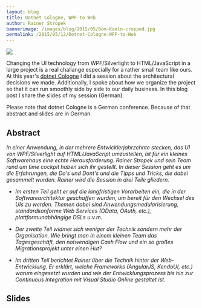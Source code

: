 ```yaml
---
layout: blog
title: Dotnet Cologne, WPF to Web
author: Rainer Stropek
bannerimage: /images/blog/2015/05/Dom-Koeln-cropped.jpg
permalink: /2015/05/12/Dotnet-Cologne-WPF-to-Web
---
```


<p class="floatRight" xmlns="http://www.w3.org/1999/xhtml">
  <img src="{{site.baseurl}}images/blog/2015/05/Dom-Koeln-klein.jpg" />
</p><p xmlns="http://www.w3.org/1999/xhtml">Changing the UI technology from WPF/Silverlight to HTML/JavaScript in a large project is a real challange especially for a rather small team like ours. At this year's <a href="http://dotnet-cologne.de/" target="_blank">dotnet Cologne</a> I did a session about the architectural decisions we made. Additionally, I spoke about how we organize the project so that it can run smoothly side by side to our daily business. In this blog post I share the slides of my session (German).</p><p xmlns="http://www.w3.org/1999/xhtml">Please note that dotnet Cologne is a German conference. Because of that abstract and slides are in German.</p><h2 xmlns="http://www.w3.org/1999/xhtml">Abstract</h2><p xmlns="http://www.w3.org/1999/xhtml">
  <em>In einer Anwendung, in der mehrere Entwicklerjahrzehnte stecken, das UI von WPF/Silverlight auf HTML/JavaScript umzustellen, ist für ein kleines Softwarehaus eine echte Herausforderung. Rainer Stropek und sein Team rund um time cockpit haben sich ihr gestellt. In dieser Session geht es um die Erfahrungen, die Do's und Dont's und die Tipps und Tricks, die dabei gesammelt wurden. Rainer wird die Session in drei Teile gliedern.</em>
</p><ul xmlns="http://www.w3.org/1999/xhtml">
  <li>
    <em>Im ersten Teil geht er auf die langfristigen Vorarbeiten ein, die in der Softwarearchitektur geschaffen wurden, um bereit für den Wechsel des UIs zu werden. Themen dabei sind Anwendungsmodularisierung, standardkonforme Web Services (OData, OAuth, etc.), plattformunabhängige DSLs u.v.m.</em>
  </li>
</ul><ul xmlns="http://www.w3.org/1999/xhtml">
  <li>
    <em>Der zweite Teil widmet sich weniger der Technik sondern mehr der Organisation. Wie bringt man in einem kleinen Team das Tagesgeschäft, den notwendigen Cash Flow und ein so großes Migrationsprojekt unter einen Hut?</em>
  </li>
</ul><ul xmlns="http://www.w3.org/1999/xhtml">
  <li>
    <em>Im dritten Teil berichtet Rainer über die Technik hinter der Web-Entwicklung. Er erklärt, welche Frameworks (AngularJS, KendoUI, etc.) warum eingesetzt wurden und wie der Entwicklungsprozess bis hin zur Continuous Integration mit Visual Studio Online gestaltet ist.</em>
  </li>
</ul><h2 xmlns="http://www.w3.org/1999/xhtml">Slides</h2><script async="async" class="speakerdeck-embed" data-id="6c2c4f55ed04406092adadb7ae24823d" data-ratio="1.77777777777778" src="//speakerdeck.com/assets/embed.js" xmlns="http://www.w3.org/1999/xhtml"></script>